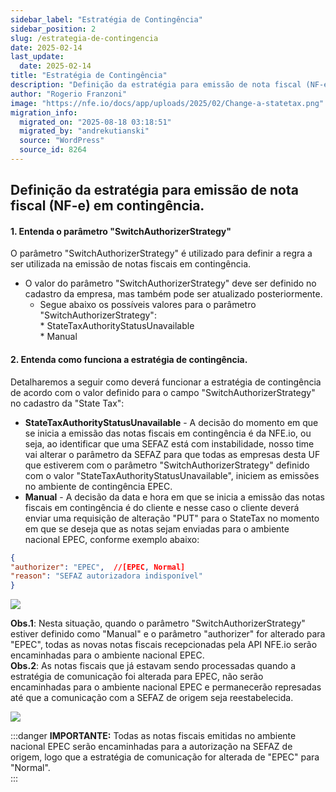 ```yaml
---
sidebar_label: "Estratégia de Contingência"
sidebar_position: 2
slug: /estrategia-de-contingencia
date: 2025-02-14
last_update:
  date: 2025-02-14
title: "Estratégia de Contingência"
description: "Definição da estratégia para emissão de nota fiscal (NF-e) em contingência.1. Entenda o parâmetro &quot;SwitchAuthorizerStrategy&quot;2. Entenda como funciona a estratégia de contingência. Definição&#8230;"
author: "Rogerio Franzoni"
image: "https://nfe.io/docs/app/uploads/2025/02/Change-a-statetax.png"
migration_info:
  migrated_on: "2025-08-18 03:18:51"
  migrated_by: "andrekutianski"
  source: "WordPress"
  source_id: 8264
---
```


## Definição da estratégia para emissão de nota fiscal (NF-e) em contingência.

#### 1\. Entenda o parâmetro "SwitchAuthorizerStrategy"

O parâmetro "SwitchAuthorizerStrategy" é utilizado para definir a regra a ser utilizada na emissão de notas fiscais em contingência.

* O valor do parâmetro "SwitchAuthorizerStrategy" deve ser definido no cadastro da empresa, mas também pode ser atualizado posteriormente.  
   * Segue abaixo os possíveis valores para o parâmetro "SwitchAuthorizerStrategy":  
         * StateTaxAuthorityStatusUnavailable  
         * Manual

#### 2\. Entenda como funciona a estratégia de contingência.

Detalharemos a seguir como deverá funcionar a estratégia de contingência de acordo com o valor definido para o campo "SwitchAuthorizerStrategy" no cadastro da "State Tax":

* **StateTaxAuthorityStatusUnavailable** \- A decisão do momento em que se inicia a emissão das notas fiscais em contingência é da NFE.io, ou seja, ao identificar que uma SEFAZ está com instabilidade, nosso time vai alterar o parâmetro da SEFAZ para que todas as empresas desta UF que estiverem com o parâmetro "SwitchAuthorizerStrategy" definido com o valor "StateTaxAuthorityStatusUnavailable", iniciem as emissões no ambiente de contingência EPEC.
* **Manual** \- A decisão da data e hora em que se inicia a emissão das notas fiscais em contingência é do cliente e nesse caso o cliente deverá enviar uma requisição de alteração "PUT" para o StateTax no momento em que se deseja que as notas sejam enviadas para o ambiente nacional EPEC, conforme exemplo abaixo:  

```json  
{  
"authorizer": "EPEC",  //[EPEC, Normal]  
"reason": "SEFAZ autorizadora indisponível"  
}  
```  

![](https://nfe.io/docs/app/uploads/2025/02/Change-a-statetax.png)  

**Obs.1**: Nesta situação, quando o parâmetro "SwitchAuthorizerStrategy" estiver definido como "Manual" e o parâmetro "authorizer" for alterado para "EPEC", todas as novas notas fiscais recepcionadas pela API NFE.io serão encaminhadas para o ambiente nacional EPEC.  
**Obs.2**: As notas fiscais que já estavam sendo processadas quando a estratégia de comunicação foi alterada para EPEC, não serão encaminhadas para o ambiente nacional EPEC e permanecerão represadas até que a comunicação com a SEFAZ de origem seja reestabelecida.  

![](https://nfe.io/docs/app/uploads/2025/02/Change-a-statetax-Normal.png)

:::danger
**IMPORTANTE:** Todas as notas fiscais emitidas no ambiente nacional EPEC serão encaminhadas para a autorização na SEFAZ de origem, logo que a estratégia de comunicação for alterada de "EPEC" para "Normal".  
:::


[1]: #Definicao%5Fda%5Festrategia%5Fpara%5Femissao%5Fde%5Fnota%5Ffiscal%5FNF-e%5Fem%5Fcontingencia
[2]: #1%5FEntenda%5Fo%5Fparametro%5FquotSwitchAuthorizerStrategyquot
[3]: #2%5FEntenda%5Fcomo%5Ffunciona%5Fa%5Festrategia%5Fde%5Fcontingencia
[4]: https://nfe.io/docs/documentacao/nota-fiscal-eletronica/emitir-uma-nota-fiscal-de-produto/